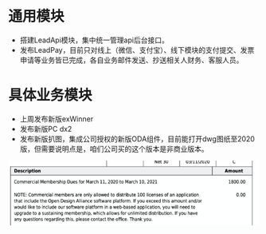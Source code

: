 # 通用模块
- 搭建LeadApi模块，集中统一管理api后台接口。
- 发布LeadPay，目前只对线上（微信、支付宝）、线下模块的支付提交、发票申请等业务皆已完成，各自业务邮件发送、抄送相关人财务、客服人员。
# 具体业务模块
- 上周发布新版exWinner
- 发布新版PC dx2
- 发布新版扒图，集成公司授权的新版ODA组件，目前能打开dwg图纸至2020版，但需要说明点是，咱们公司买的这个版本是非商业版本。

![image-20200618155236610](image-20200618155236610.png)